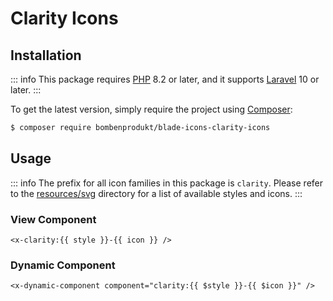 # Clarity Icons

## Installation

::: info
This package requires [PHP](https://www.php.net/) 8.2 or later, and it supports [Laravel](https://laravel.com/) 10 or later.
:::

To get the latest version, simply require the project using [Composer](https://getcomposer.org/):

```bash
$ composer require bombenprodukt/blade-icons-clarity-icons
```

## Usage

::: info
The prefix for all icon families in this package is `clarity`. Please refer to the [resources/svg](https://github.com/faustbrian/blade-icons-clarity-icons/tree/main/resources/svg) directory for a list of available styles and icons.
:::

### View Component

```blade
<x-clarity:{{ style }}-{{ icon }} />
```

### Dynamic Component

```blade
<x-dynamic-component component="clarity:{{ $style }}-{{ $icon }}" />
```
